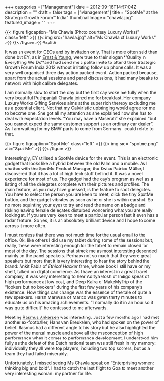 +++
categories = ["Management"]
date = 2012-09-16T14:57:04Z
description = ""
draft = false
tags = ["Management"]
title = "SpotMe™ at the Strategic Growth Forum™ India"
thumbnailImage = "chawla.jpg"
featured_image = ""
+++

{{< figure figcaption="Ms Chawla (Photo courtesy Luxury Works)" class="left" >}}
	{{< img src="hawla.jpg" alt="Ms Chawla of Luxury Works" >}}
{{< /figure >}}
#split#

It was an event for CEOs and by invitation only. That is more often said than done but EY, as in [Ernst & Young](http://www.ey.com/GL/en/Services/Strategic-Growth-Markets/Strategic-Growth-Forum-events "Ernst & Young"), were true to their slogan *‘Quality in Everything We Do’*and had send me a polite invite to attend their Strategic Growth Forum India 2012 without irritating follow up phone calls. It was a very well organised three day action packed event. Action packed because, apart from the actual sessions and panel discussions, it had many breaks to network with high calibre delegates.

I am normally slow to start the day but the first day woke me fully when the very beautiful Pushpanjali Chawla joined me for breakfast. Her company Luxury Works Gifting Services aims at the super rich thereby excluding me as a potential client. Not that my Calvinistic upbringing would agree for me to become one. She got all my attention as she explained how she has to deal with expectation levels. “You may have a Maserati” she explained “but you cannot expect the same customer support as an ordinary car dealer”. As I am waiting for my BMW parts to come from Germany I could relate to that.

{{< figure figcaption="Spot Me" class="left" >}}
	{{< img src= "spotme.png"  alt="Spot Me" >}}
{{< /figure >}}

Interestingly, EY utilised a SpotMe device for the event. This is an electronic gadget that looks like a hybrid between the old Palm and a mobile. As I chatted with the SpotMe Product Manager, the Swiss Patrice Müller, I discovered that it has a lot of high tech stuff behind it. It was a novel experience for most of us. The gadget had the day’s program as well as a listing of all the delegates complete with their pictures and profiles. The main feature, as you may have guessed, is the feature to spot delegates. You have to select the person you are keen to meet, click the tiny SpotMe button, and the gadget vibrates as soon as he or she is within earshot. So no more squinting your eyes to try and read the name on a badge and risking leaving female delegates disturbed wondering what you are really looking at. If you are very keen to meet a particular person fast it even has a radar feature. So yes, it is an absolutely brilliant device and I hope to come across it more often.

I must confess that there was not much time for the usual email to the office. Ok, like others I did use my tablet during some of the sessions but, really, these were interesting enough for the tablet to remain closed for most of the day. The sessions that struck me as most interesting depended mainly on the panel speakers. Perhaps not so much that they were great speakers but more that it is very interesting to hear the story behind the brand: Ankit Fabia of *Ethical Hacker* fame, whose book I still have on my shelf, talked on digital commerce. As I have an interest in a great travel company, it was very interesting to hear Aditya Gosh of Indigo speak of high performance at low cost, and Deep Kalra of MakeMyTrip of the “lookers but no bookers” during the first few years of his company’s existence. How things can change was the essence of the tale of quite a few speakers. Harsh Mariwala of Marico was given thirty minutes to educate us on his amazing achievements. “I normally do it in an hour so it was quite difficult” he confessed to me afterwards.

Meeting [Rasmus Ankersen](http://www.thegoldmineeffect.com "Rasmus Ankersen") was interesting. Just a few months ago I had met another ex-footballer, Hans van Breukelen, who had spoken on the power of belief. Rasmus had a different angle to his story but he also highlighted the power of the mental muscle and above all the misconception of high performance when it comes to performance development. I understood him fully as the defeat of the Dutch national team was still fresh in my memory: individually they all were top players, including two top scorers, but as a team they had failed miserably.

Unfortunately, I missed seeing Ms Chawla speak on “Enterprising women: thinking big and bold”. I had to catch the last flight to Goa to meet another very interesting woman: my partner for life.

